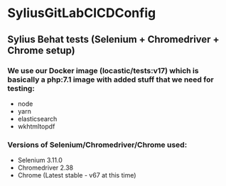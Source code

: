 # SyliusGitLabCICDConfig

## Sylius Behat tests (Selenium + Chromedriver + Chrome setup)

### We use our Docker image (locastic/tests:v17) which is basically a **php:7.1** image with added stuff that we need for testing:
- node 
- yarn 
- elasticsearch 
- wkhtmltopdf

### Versions of Selenium/Chromedriver/Chrome used:
- Selenium 3.11.0
- Chromedriver 2.38
- Chrome (Latest stable - v67 at this time)

